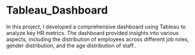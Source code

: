 # Tableau_Dashboard
In this project, I developed a comprehensive dashboard using Tableau to analyze key HR metrics. The dashboard provided insights into various aspects, including the distribution of employees across different job roles, gender distribution, and the age distribution of staff..
